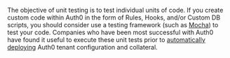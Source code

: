 The objective of unit testing is to test individual units of code. If you create custom code within Auth0 in the form of Rules, Hooks, and/or Custom DB scripts, you should consider use a testing framework (such as [Mocha](https://mochajs.org/)) to test your code. Companies who have been most successful with Auth0 have found it useful to execute these unit tests prior to [automatically deploying](/architecture-scenarios/implementation/${platform}/${platform}-deployment) Auth0 tenant configuration and collateral.

